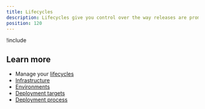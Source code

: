 ```yaml
---
title: Lifecycles
description: Lifecycles give you control over the way releases are promoted between environments.
position: 120
---
```


!include <lifecycles>
 
## Learn more

- Manage your [lifecycles](/docs/managing-releases/lifecycles/index.md)
- [Infrastructure](/docs/infrastructure/index.md)
- [Environments](/docs/infrastructure/environments/index.md)
- [Deployment targets](/docs/infrastructure/deployment-targets/index.md)
- [Deployment process](/docs/deployment-process/index.md)
